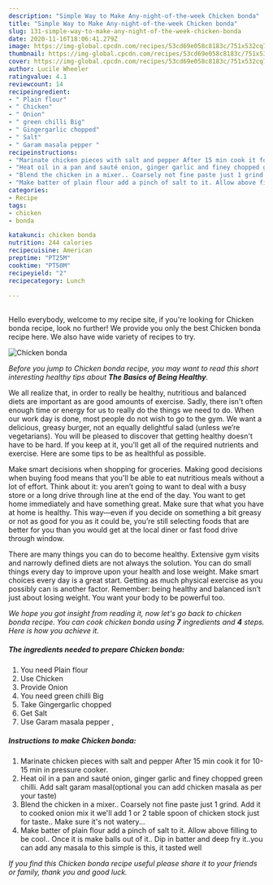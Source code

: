 ```yaml
---
description: "Simple Way to Make Any-night-of-the-week Chicken bonda"
title: "Simple Way to Make Any-night-of-the-week Chicken bonda"
slug: 131-simple-way-to-make-any-night-of-the-week-chicken-bonda
date: 2020-11-16T18:06:41.279Z
image: https://img-global.cpcdn.com/recipes/53cd69e058c8183c/751x532cq70/chicken-bonda-recipe-main-photo.jpg
thumbnail: https://img-global.cpcdn.com/recipes/53cd69e058c8183c/751x532cq70/chicken-bonda-recipe-main-photo.jpg
cover: https://img-global.cpcdn.com/recipes/53cd69e058c8183c/751x532cq70/chicken-bonda-recipe-main-photo.jpg
author: Lucile Wheeler
ratingvalue: 4.1
reviewcount: 14
recipeingredient:
- " Plain flour"
- " Chicken"
- " Onion"
- " green chilli Big"
- " Gingergarlic chopped"
- " Salt"
- " Garam masala pepper "
recipeinstructions:
- "Marinate chicken pieces with salt and pepper After 15 min cook it for 10-15 min in pressure cooker."
- "Heat oil in a pan and sauté onion, ginger garlic and finey chopped green chilli. Add salt garam masal(optional you can add chicken masala as per your taste)"
- "Blend the chicken in a mixer.. Coarsely not fine paste just 1 grind. Add it to cooked onion mix it we&#39;ll add 1 or 2 table spoon of chicken stock just for taste.. Make sure it&#39;s not watery..."
- "Make batter of plain flour add a pinch of salt to it. Allow above filling to be cool.. Once it is make balls out of it.. Dip in batter and deep fry it..you can add any masala to this simple is this, it tasted well"
categories:
- Recipe
tags:
- chicken
- bonda

katakunci: chicken bonda 
nutrition: 244 calories
recipecuisine: American
preptime: "PT25M"
cooktime: "PT50M"
recipeyield: "2"
recipecategory: Lunch

---
```

<br>
Hello everybody, welcome to my recipe site, if you're looking for Chicken bonda recipe, look no further! We provide you only the best Chicken bonda recipe here. We also have wide variety of recipes to try.
<br>


![Chicken bonda](https://img-global.cpcdn.com/recipes/53cd69e058c8183c/751x532cq70/chicken-bonda-recipe-main-photo.jpg)

<i>Before you jump to Chicken bonda recipe, you may want to read this short interesting healthy tips about <strong>The Basics of Being Healthy</strong>.</i>

We all realize that, in order to really be healthy, nutritious and balanced diets are important as are good amounts of exercise. Sadly, there isn't often enough time or energy for us to really do the things we need to do. When our work day is done, most people do not wish to go to the gym. We want a delicious, greasy burger, not an equally delightful salad (unless we’re vegetarians). You will be pleased to discover that getting healthy doesn't have to be hard. If you keep at it, you'll get all of the required nutrients and exercise. Here are some tips to be as healthful as possible.

Make smart decisions when shopping for groceries. Making good decisions when buying food means that you'll be able to eat nutritious meals without a lot of effort. Think about it: you aren’t going to want to deal with a busy store or a long drive through line at the end of the day. You want to get home immediately and have something great. Make sure that what you have at home is healthy. This way—even if you decide on something a bit greasy or not as good for you as it could be, you’re still selecting foods that are better for you than you would get at the local diner or fast food drive through window.

There are many things you can do to become healthy. Extensive gym visits and narrowly defined diets are not always the solution. You can do small things every day to improve upon your health and lose weight. Make smart choices every day is a great start. Getting as much physical exercise as you possibly can is another factor. Remember: being healthy and balanced isn’t just about losing weight. You want your body to be powerful too. 


<i>We hope you got insight from reading it, now let's go back to chicken bonda recipe. You can cook chicken bonda using <strong>7</strong> ingredients and <strong>4</strong> steps. Here is how you achieve it.
</i>

##### The ingredients needed to prepare Chicken bonda:

1. You need  Plain flour
1. Use  Chicken
1. Provide  Onion
1. You need  green chilli Big
1. Take  Gingergarlic chopped
1. Get  Salt
1. Use  Garam masala pepper ,


##### Instructions to make Chicken bonda:

1. Marinate chicken pieces with salt and pepper After 15 min cook it for 10-15 min in pressure cooker.
1. Heat oil in a pan and sauté onion, ginger garlic and finey chopped green chilli. Add salt garam masal(optional you can add chicken masala as per your taste)
1. Blend the chicken in a mixer.. Coarsely not fine paste just 1 grind. Add it to cooked onion mix it we&#39;ll add 1 or 2 table spoon of chicken stock just for taste.. Make sure it&#39;s not watery...
1. Make batter of plain flour add a pinch of salt to it. Allow above filling to be cool.. Once it is make balls out of it.. Dip in batter and deep fry it..you can add any masala to this simple is this, it tasted well


<i>If you find this Chicken bonda recipe useful please share it to your friends or family, thank you and good luck.</i>
